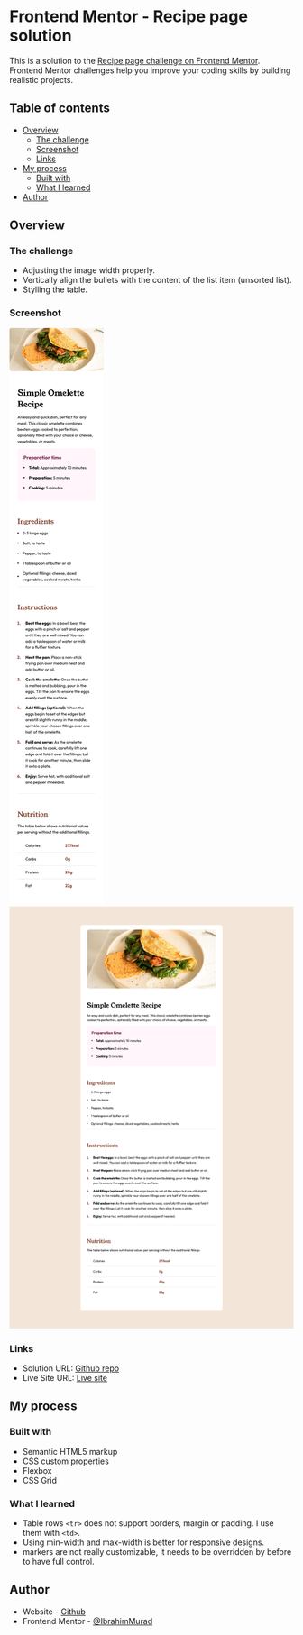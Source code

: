 # Frontend Mentor - Recipe page solution

This is a solution to the [Recipe page challenge on Frontend Mentor](https://www.frontendmentor.io/challenges/recipe-page-KiTsR8QQKm). Frontend Mentor challenges help you improve your coding skills by building realistic projects. 

## Table of contents

- [Overview](#overview)
  - [The challenge](#the-challenge)
  - [Screenshot](#screenshot)
  - [Links](#links)
- [My process](#my-process)
  - [Built with](#built-with)
  - [What I learned](#what-i-learned)
- [Author](#author)


## Overview

### The challenge

- Adjusting the image width properly.
- Vertically align the bullets with the content of the list item (unsorted list).
- Stylling the table.

### Screenshot

![Mobile](./mobile-screenshot.png)
![Desktop](./desktop-screenshot.png)

### Links

- Solution URL: [Github repo](https://github.com/IbrahimMurad/recipe-page)
- Live Site URL: [Live site](https://ibrahimmurad.github.io/recipe-page/)

## My process

### Built with

- Semantic HTML5 markup
- CSS custom properties
- Flexbox
- CSS Grid

### What I learned

- Table rows `<tr>` does not support borders, margin or padding. I use them with `<td>`.
- Using min-width and max-width is better for responsive designs.
- markers are not really customizable, it needs to be overridden by before to have full control. 

## Author

- Website - [Github](https://github.com/ibrahimmurad/)
- Frontend Mentor - [@IbrahimMurad](https://www.frontendmentor.io/profile/IbrahimMurad)